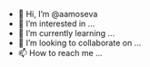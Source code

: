 - 👋 Hi, I’m @aamoseva
- 👀 I’m interested in ...
- 🌱 I’m currently learning ...
- 💞️ I’m looking to collaborate on ...
- 📫 How to reach me ...

<!---
aamoseva/aamoseva is a ✨ special ✨ repository because its `README.md` (this file) appears on your GitHub profile.
You can click the Preview link to take a look at your changes.
--->
